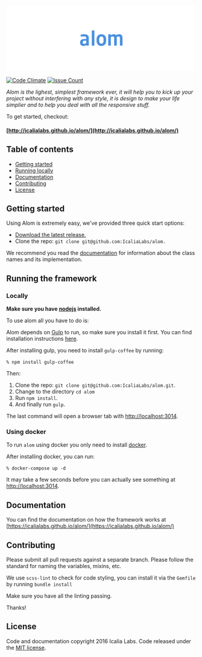 
![Alom](alom.jpg)

[![Code Climate](https://codeclimate.com/repos/5808049026e38000680068cb/badges/5c7f82ba462279a7ea59/gpa.svg)](https://codeclimate.com/repos/5808049026e38000680068cb/feed)
[![Issue Count](https://codeclimate.com/repos/5808049026e38000680068cb/badges/5c7f82ba462279a7ea59/issue_count.svg)](https://codeclimate.com/repos/5808049026e38000680068cb/feed)

*Alom is the lighest, simplest framework ever, it will help you to kick up your project without interfering with any style, it is design to make your life simplier and to help you deal with all the responsive stuff.*

To get started, checkout:

#### [http://icalialabs.github.io/alom/](http://icalialabs.github.io/alom/)

## Table of contents

- [Getting started](#getting-started)
- [Running locally](#running-locally)
- [Documentation](#documentation)
- [Contributing](#contributing)
- [License](#license)

## Getting started

Using Alom is extremely easy, we've provided three quick start options:

* [Download the latest release.](https://raw.githubusercontent.com/IcaliaLabs/alom/master/dist/css/alom.css)
* Clone the repo: `git clone git@github.com:IcaliaLabs/alom.`

We recommend you read the [documentation](https://icalialabs.github.io/alom/) for information about the class names and its implementation.

## Running the framework

### Locally 

**Make sure you have [nodejs](https://nodejs.org/en/) installed.**

To use alom all you have to do is:

Alom depends on [Gulp](http://gulpjs.com/) to run, so make sure you install it first. You can find installation instructions [here](https://github.com/gulpjs/gulp/blob/master/docs/getting-started.md).

After installing gulp, you need to install `gulp-coffee` by running:

```
% npm install gulp-coffee
```

Then:

1. Clone the repo: `git clone git@github.com:IcaliaLabs/alom.git`.
2. Change to the directory `cd alom`
2. Run `npm install`.
3. And finally run `gulp`. 

The last command will open a browser tab with [http://localhost:3014](http://localhost:3014).

### Using docker

To run `alom` using docker you only need to install [docker](https://www.docker.com/products/overview).

After installing docker, you can run:

```
% docker-compose up -d
```

It may take a few seconds before you can actually see something at [http://localhost:3014](http://localhost:3014).

## Documentation

You can find the documentation on how the framework works at [https://icalialabs.github.io/alom/](https://icalialabs.github.io/alom/)

## Contributing

Please submit all pull requests against a separate branch. Please follow the standard for naming the variables, mixins, etc.

We use `scss-lint` to check for code styling, you can install it via the `Gemfile` by running `bundle install`

Make sure you have all the linting passing. 

Thanks!

## License

Code and documentation copyright 2016 Icalia Labs. Code released under the [MIT license](LICENSE).